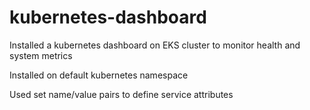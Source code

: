 # kubernetes-dashboard

Installed a kubernetes dashboard on EKS cluster to monitor health and system metrics 

Installed on default kubernetes namespace

Used set name/value pairs to define service attributes
